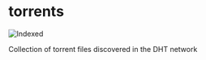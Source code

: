 torrents 
========
![Indexed](https://img.shields.io/badge/indexed-112587-blue)

Collection of torrent files discovered in the DHT network
